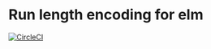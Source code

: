 # Run length encoding for elm

[![CircleCI](https://circleci.com/gh/pastelInc/elm-run-length-encoding.svg?style=svg)](https://circleci.com/gh/pastelInc/elm-run-length-encoding)
